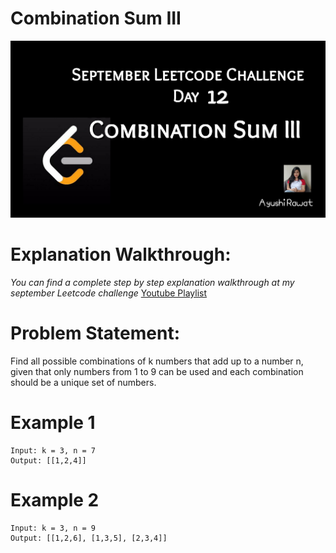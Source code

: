 Combination Sum III
==========================

![alt text](https://github.com/ayushi7rawat/LeetCode/blob/master/September%20Leetcode%20Challenge/D12%20Combination%20Sum%20III/cover.jpg)

Explanation Walkthrough:
==========================
*You can find a complete step by step explanation walkthrough at my september Leetcode challenge* [Youtube Playlist](https://www.youtube.com/playlist?list=PLjaO05BrsbIP4_rYhYjB95q-IpxoIXmlm)

Problem Statement:
==========================
Find all possible combinations of k numbers that add up to a number n, given that only numbers from 1 to 9 can be used and each combination should be a unique set of numbers.

Example 1
==========================
```
Input: k = 3, n = 7
Output: [[1,2,4]]

```

Example 2
==========================
```
Input: k = 3, n = 9
Output: [[1,2,6], [1,3,5], [2,3,4]]
```